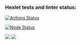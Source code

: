 ### Hexlet tests and linter status:
[![Actions Status](https://github.com/sseezov/frontend-project-46/workflows/hexlet-check/badge.svg)](https://github.com/sseezov/frontend-project-46/actions)

[![Node Status](https://github.com/sseezov/frontend-project-46/actions/workflows/node-check.yml/badge.svg)](https://github.com/sseezov/frontend-project-46/actions/workflows/node-check.yml)

<a href="https://codeclimate.com/github/sseezov/frontend-project-46/maintainability"><img src="https://api.codeclimate.com/v1/badges/df4d94780f3684d7c70c/maintainability" /></a>
<a href="https://codeclimate.com/github/sseezov/frontend-project-46/test_coverage"><img src="https://api.codeclimate.com/v1/badges/df4d94780f3684d7c70c/test_coverage" /></a>
